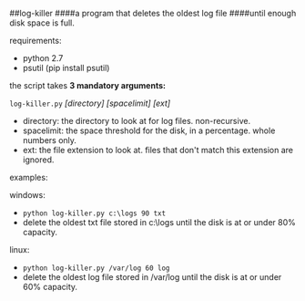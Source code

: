 ##log-killer
####a program that deletes the oldest log file
####until enough disk space is full.

requirements:
* python 2.7
* psutil (pip install psutil)

the script takes **3 mandatory arguments:**

`log-killer.py` _[directory]_ _[spacelimit]_ _[ext]_

* directory:  the directory to look at for log files.  non-recursive.
* spacelimit:  the space threshold for the disk, in a percentage.  whole numbers only.
* ext:  the file extension to look at.  files that don't match this extension are ignored.

examples:

windows:
* `python log-killer.py c:\logs 90 txt`
* delete the oldest txt file stored in c:\logs until the disk is at or under 80% capacity.


linux:
* `python log-killer.py /var/log 60 log`
* delete the oldest log file stored in /var/log until the disk is at or under 60% capacity.